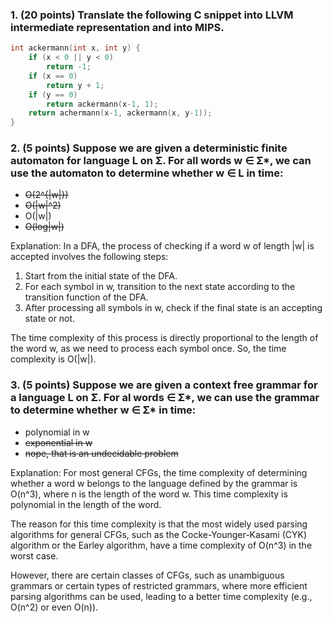 ### 1. (20 points) Translate the following C snippet into LLVM intermediate representation and into MIPS.

```c
int ackermann(int x, int y) {
	if (x < 0 || y < 0)
		return -1;
	if (x == 0)
		return y + 1;
	if (y == 0)
		return ackermann(x-1, 1);
	return achermann(x-1, ackermann(x, y-1));
}
```


### 2. (5 points) Suppose we are given a deterministic finite automaton for language L on Σ. For all words w ∈ Σ*, we can use the automaton to determine whether w ∈ L in time:

- ~~O(2^{|w|})~~
- ~~O(|w|^2)~~
- O(|w|)
- ~~O(log|w|)~~

Explanation:
In a DFA, the process of checking if a word w of length |w| is accepted involves the following steps:

1. Start from the initial state of the DFA.
2. For each symbol in w, transition to the next state according to the transition function of the DFA.
3. After processing all symbols in w, check if the final state is an accepting state or not.

The time complexity of this process is directly proportional to the length of the word w, as we need to process each symbol once. So, the time complexity is O(|w|).

### 3. (5 points) Suppose we are given a context free grammar for a language L on Σ. For al words ∈ Σ*,  we can use the grammar to determine whether w ∈ Σ* in time:

- polynomial in w
- ~~exponential in w~~
- ~~nope, that is an undecidable problem~~

Explanation:
For most general CFGs, the time complexity of determining whether a word w belongs to the language defined by the grammar is O(n^3), where n is the length of the word w. This time complexity is polynomial in the length of the word.

The reason for this time complexity is that the most widely used parsing algorithms for general CFGs, such as the Cocke-Younger-Kasami (CYK) algorithm or the Earley algorithm, have a time complexity of O(n^3) in the worst case.

However, there are certain classes of CFGs, such as unambiguous grammars or certain types of restricted grammars, where more efficient parsing algorithms can be used, leading to a better time complexity (e.g., O(n^2) or even O(n)).

